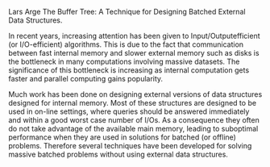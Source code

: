 Lars Arge The Buffer Tree: A Technique for Designing Batched External Data Structures.

In recent years, increasing attention has been given to Input/Outputefficient (or I/O-efficient) algorithms. This is due to the fact that communication between fast internal memory and slower external memory such as disks is the bottleneck in many computations involving massive datasets. The significance of this bottleneck is increasing as internal computation gets faster and parallel computing gains popularity. 

Much work has been done on designing external versions of data structures designed for internal memory. Most of these structures are designed to be used in on-line settings, where queries should be answered immediately and within a good worst case number of I/Os. As a consequence they often do not take advantage of the available main memory, leading to suboptimal performance when they are used in solutions for batched (or offline) problems. Therefore several techniques have been developed for solving massive batched problems without using external data structures. 
